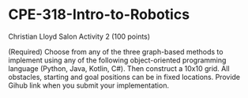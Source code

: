 # CPE-318-Intro-to-Robotics
Christian Lloyd Salon
Activity 2 (100 points)

(Required) Choose from any of the three graph-based methods to implement using any of the following object-oriented programming language (Python, Java, Kotlin, C#). 
Then construct a 10x10 grid. All obstacles, starting and goal positions can be in fixed locations. 
Provide Gihub link when you submit your implementation.
